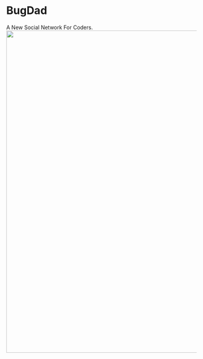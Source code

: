 # BugDad
A New Social Network For Coders.
<img src="https://ibb.co/DKPy42Q" align="center" width="850">
